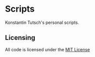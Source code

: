 # Scripts

Konstantin Tutsch's personal scripts.

## Licensing

All code is licensed under the [MIT License](LICENSE)
